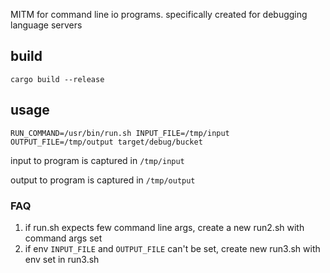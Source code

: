 MITM for command line io programs. specifically created for debugging language servers

## build
`cargo build --release`

## usage

`RUN_COMMAND=/usr/bin/run.sh INPUT_FILE=/tmp/input OUTPUT_FILE=/tmp/output target/debug/bucket`

input to program is captured in `/tmp/input`

output to program is captured in `/tmp/output`

### FAQ
1. if run.sh expects few command line args, create a new run2.sh with command args set
2. if env `INPUT_FILE` and `OUTPUT_FILE` can't be set, create new run3.sh with env set in run3.sh 
